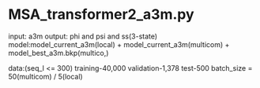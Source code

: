 # MSA_transformer2_a3m.py
input: a3m
output: phi and psi and ss(3-state)
model:model_current_a3m(local) + model_current_a3m(multicom) + model_best_a3m.bkp(multico,)

data:(seq_l <= 300) training-40,000  validation-1,378  test-500
batch_size = 50(multicom) / 5(local)
